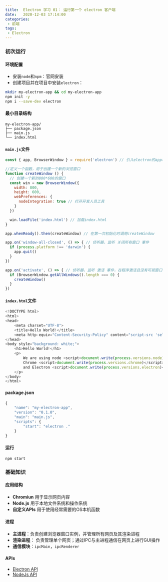 ```yaml
---
title:  Electron 学习 01： 运行第一个 electron 客户端
date:   2020-12-03 17:14:00
categories: 
 - 前端
tags: 
 - Electron
---
```

### 初次运行
#### 环境配置
- 安装`node`和`npm`：官网安装
- 创建项目并在项目中安装`electron`：
```bash
mkdir my-electron-app && cd my-electron-app
npm init -y
npm i --save-dev electron
```
#### 最小目录结构
```
my-electron-app/
├── package.json
├── main.js
└── index.html
```
#### `main.js`文件

```js
const { app, BrowserWindow } = require('electron') // 引入electron的app和BrowserWindow模块

//定义一个函数，用于创建一个新的浏览窗口
function createWindow () { 
  // 创建一个新的800*600的窗口
  const win = new BrowserWindow({ 
    width: 800, 
    height: 600,
    webPreferences: { 
      nodeIntegration: true // 打开开发人员工具
    }
  })

  win.loadFile('index.html') // 加载index.html
}

app.whenReady().then(createWindow) // 在第一次初始化时调用createWindow

app.on('window-all-closed', () => { // 侦听器，监听 关闭所有窗口 事件
  if (process.platform !== 'darwin') {
    app.quit()
  }
})

app.on('activate', () => { // 侦听器，监听 激活 事件，在程序激活且没有可视窗口时才创建窗口
  if (BrowserWindow.getAllWindows().length === 0) {
    createWindow()
  }
})
```
#### `index.html`文件
```js
<!DOCTYPE html>
<html>
<head>
    <meta charset="UTF-8">
    <title>Hello World!</title>
    <meta http-equiv="Content-Security-Policy" content="script-src 'self' 'unsafe-inline';" />
</head>
<body style="background: white;">
    <h1>Hello World!</h1>
    <p>
        We are using node <script>document.write(process.versions.node)</script>,
        Chrome <script>document.write(process.versions.chrome)</script>,
        and Electron <script>document.write(process.versions.electron)</script>.
    </p>
</body>
</html>
```

#### package.json
```js
{
    "name": "my-electron-app",
    "version": "0.1.0",
    "main": "main.js",
    "scripts": {
        "start": "electron ."
    }
}
```

#### 运行

```command
npm start
```

### 基础知识
#### 应用结构
- **Chromiun** 用于显示网页内容
- **Node.js** 用于本地文件系统和操作系统
- **自定义APIs** 用于使用经常需要的OS本机函数

#### 进程
- **主进程**：负责创建浏览器窗口实例，并管理所有网页及其渲染进程
- **渲染进程**： 负责管理单个网页；通过IPC与主进程通信在网页上进行GUI操作
- **通信模块**：`ipcMain`，`ipcRenderer`

#### APIs

- [Electron API](https://www.electronjs.org/docs/tutorial/quick-start?q=electron-vue#electron-api)
- [NodeJs API](https://www.electronjs.org/docs/tutorial/quick-start?q=electron-vue#nodejs-api)

